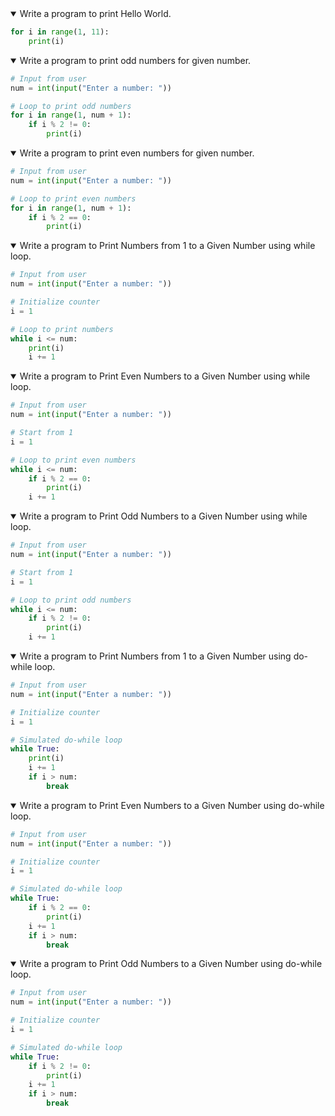 <details open>
<summary>Write a program to print Hello World.</summary>
<p>

```python
for i in range(1, 11):
    print(i)
```
</p>
</details>

<details open>
<summary>Write a program to print odd numbers for given number.</summary>
<p>

```python
# Input from user
num = int(input("Enter a number: "))

# Loop to print odd numbers
for i in range(1, num + 1):
    if i % 2 != 0:
        print(i)
```
</p>
</details>

<details open>
<summary>Write a program to print even numbers for given number.</summary>
<p>

```python
# Input from user
num = int(input("Enter a number: "))

# Loop to print even numbers
for i in range(1, num + 1):
    if i % 2 == 0:
        print(i)
```
</p>
</details>

<details open>
<summary>Write a program to Print Numbers from 1 to a Given Number using while loop.</summary>
<p>

```python
# Input from user
num = int(input("Enter a number: "))

# Initialize counter
i = 1

# Loop to print numbers
while i <= num:
    print(i)
    i += 1

```
</p>
</details>
<details open>
<summary>Write a program to Print Even Numbers to a Given Number using while loop.</summary>
<p>

```python
# Input from user
num = int(input("Enter a number: "))

# Start from 1
i = 1

# Loop to print even numbers
while i <= num:
    if i % 2 == 0:
        print(i)
    i += 1
```
</p>
</details>

<details open>
<summary>Write a program to Print Odd Numbers to a Given Number using while loop.</summary>
<p>

```python
# Input from user
num = int(input("Enter a number: "))

# Start from 1
i = 1

# Loop to print odd numbers
while i <= num:
    if i % 2 != 0:
        print(i)
    i += 1
```
</p>
</details>

<details open>
<summary>Write a program to Print Numbers from 1 to a Given Number using do-while loop. </summary>
<p>

```python
# Input from user
num = int(input("Enter a number: "))

# Initialize counter
i = 1

# Simulated do-while loop
while True:
    print(i)
    i += 1
    if i > num:
        break
```
</p>
</details>

<details open>
<summary>Write a program to Print Even Numbers to a Given Number using do-while loop. </summary>
<p>

```python
# Input from user
num = int(input("Enter a number: "))

# Initialize counter
i = 1

# Simulated do-while loop
while True:
    if i % 2 == 0:
        print(i)
    i += 1
    if i > num:
        break
```
</p>
</details>


<details open>
<summary>Write a program to Print Odd Numbers to a Given Number using do-while loop.</summary>
<p>

```python
# Input from user
num = int(input("Enter a number: "))

# Initialize counter
i = 1

# Simulated do-while loop
while True:
    if i % 2 != 0:
        print(i)
    i += 1
    if i > num:
        break

```
</p>
</details>
